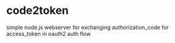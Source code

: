code2token
==========

simple node.js webserver for exchanging authorization_code for access_token in oauth2 auth flow
